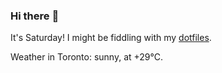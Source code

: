 ### Hi there :wave:

It's Saturday! I might be fiddling with my [dotfiles](https://github.com/bewuethr/dotfiles).

Weather in Toronto: sunny, at +29°C.
